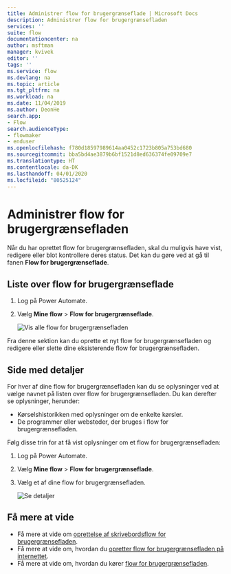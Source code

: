 ```yaml
---
title: Administrer flow for brugergrænseflade | Microsoft Docs
description: Administrer flow for brugergrænsefladen
services: ''
suite: flow
documentationcenter: na
author: msftman
manager: kvivek
editor: ''
tags: ''
ms.service: flow
ms.devlang: na
ms.topic: article
ms.tgt_pltfrm: na
ms.workload: na
ms.date: 11/04/2019
ms.author: DeonHe
search.app:
- Flow
search.audienceType:
- flowmaker
- enduser
ms.openlocfilehash: f780d18597989614aa0452c1723b805a753bd680
ms.sourcegitcommit: bba5bd4ae3879b6bf1521d8ed636374fe09709e7
ms.translationtype: HT
ms.contentlocale: da-DK
ms.lasthandoff: 04/01/2020
ms.locfileid: "80525124"
---
```

# <a name="manage-ui-flows"></a>Administrer flow for brugergrænsefladen

Når du har oprettet flow for brugergrænsefladen, skal du muligvis have vist, redigere eller blot kontrollere deres status. Det kan du gøre ved at gå til fanen **Flow for brugergrænseflade**.

## <a name="list-of-ui-flows"></a>Liste over flow for brugergrænseflade

1. Log på Power Automate.
1. Vælg **Mine flow** > **Flow for brugergrænseflade**.

   ![Vis alle flow for brugergrænsefladen](../media/manage-ui-flows/view-all.png "Vis alle flow for brugergrænsefladen")

Fra denne sektion kan du oprette et nyt flow for brugergrænsefladen og redigere eller slette dine eksisterende flow for brugergrænsefladen.

## <a name="details-page"></a>Side med detaljer

For hver af dine flow for brugergrænsefladen kan du se oplysninger ved at vælge navnet på listen over flow for brugergrænsefladen. Du kan derefter se oplysninger, herunder:

-   Kørselshistorikken med oplysninger om de enkelte kørsler.
-   De programmer eller websteder, der bruges i flow for brugergrænsefladen.

Følg disse trin for at få vist oplysninger om et flow for brugergrænsefladen:

1. Log på Power Automate.
1. Vælg **Mine flow** > **Flow for brugergrænseflade**.
1. Vælg et af dine flow for brugergrænsefladen.

   ![Se detaljer](../media/manage-ui-flows/view-details.png "Se detaljer")

## <a name="learn-more"></a>Få mere at vide

- Få mere at vide om [oprettelse af skrivebordsflow for brugergrænsefladen](create-desktop.md).
- Få mere at vide om, hvordan du [opretter flow for brugergrænsefladen på internettet](create-web.md).
- Få mere at vide om, hvordan du kører [flow for brugergrænsefladen](run-ui-flow.md).

